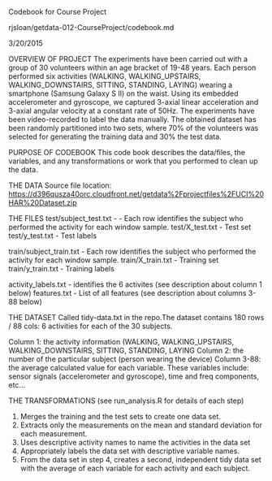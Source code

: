 Codebook for Course Project

rjsloan/getdata-012-CourseProject/codebook.md

3/20/2015




OVERVIEW OF PROJECT
The experiments have been carried out with a group of 30 volunteers within an age bracket of 19-48 years. Each person performed six activities (WALKING, WALKING_UPSTAIRS, WALKING_DOWNSTAIRS, SITTING, STANDING, LAYING) wearing a smartphone (Samsung Galaxy S II) on the waist. Using its embedded accelerometer and gyroscope, we captured 3-axial linear acceleration and 3-axial angular velocity at a constant rate of 50Hz. The experiments have been video-recorded to label the data manually. The obtained dataset has been randomly partitioned into two sets, where 70% of the volunteers was selected for generating the training data and 30% the test data.


PURPOSE OF CODEBOOK
This code book describes the data/files, the variables, and any transformations or work that you performed to clean up the data.


THE DATA
Source file location: https://d396qusza40orc.cloudfront.net/getdata%2Fprojectfiles%2FUCI%20HAR%20Dataset.zip


THE FILES
test/subject_test.txt - - Each row identifies the subject who performed the activity for each window sample.
test/X_test.txt - Test set
test/y_test.txt - Test labels

train/subject_train.txt - Each row identifies the subject who performed the activity for each window sample.
train/X_train.txt - Training set
train/y_train.txt - Training labels

activity_labels.txt - identifies the 6 activites (see description about column 1 below)
features.txt - List of all features (see description about columns 3-88 below) 


THE DATASET
Called tidy-data.txt in the repo.The dataset contains 180 rows / 88 cols: 6 activities for each of the 30 subjects.

Column 1: the activity information (WALKING, WALKING_UPSTAIRS, WALKING_DOWNSTAIRS, SITTING, STANDING, LAYING
Column 2: the number of the particular subject (person wearing the device)
Column 3-88: the average calculated value for each variable. These variables include:
sensor signals (accelerometer and gyroscope), time and freq components, etc...


THE TRANSFORMATIONS (see run_analysis.R for details of each step)
1. Merges the training and the test sets to create one data set.
2. Extracts only the measurements on the mean and standard deviation for each measurement. 
3. Uses descriptive activity names to name the activities in the data set
4. Appropriately labels the data set with descriptive variable names. 
5. From the data set in step 4, creates a second, independent tidy data set with the average of each variable for each activity and each subject.

  
  
